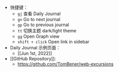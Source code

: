 - 快捷键：
	- `gj` 查看 Daily Journal
	- `gn` Go to next journal
	- `gp` Go to previous journal
	- `tt` 切换主题 dark/light theme
	- `gg` Open Graph view
	- `shift + click` Open link in sidebar
- Daily Journal 示例页面：
	- [[Jun 1st, 2022]]
- [[GitHub Repository]]:
	- https://github.com/TomBener/web-excursions